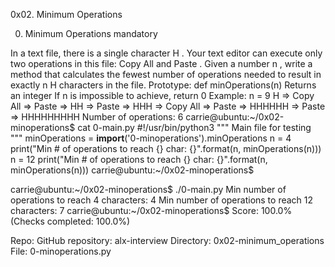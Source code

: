 0x02. Minimum Operations

0. Minimum Operations mandatory

In a text file, there is a single character H . Your text editor can execute only two operations in this file: Copy
All and Paste . Given a number n , write a method that calculates the fewest number of operations
needed to result in exactly n H characters in the file.
Prototype: def minOperations(n)
Returns an integer
If n is impossible to achieve, return 0
Example:
n = 9
H => Copy All => Paste => HH => Paste => HHH => Copy All => Paste => HHHHHH => Paste =>
HHHHHHHHH
Number of operations: 6
carrie@ubuntu:~/0x02-minoperations$ cat 0-main.py
#!/usr/bin/python3
"""
Main file for testing
"""
minOperations = __import__('0-minoperations').minOperations
n = 4
print("Min # of operations to reach {} char: {}".format(n, minOperations(n)))
n = 12
print("Min # of operations to reach {} char: {}".format(n, minOperations(n)))
carrie@ubuntu:~/0x02-minoperations$

carrie@ubuntu:~/0x02-minoperations$ ./0-main.py
Min number of operations to reach 4 characters: 4
Min number of operations to reach 12 characters: 7
carrie@ubuntu:~/0x02-minoperations$
Score: 100.0% (Checks completed: 100.0%)

Repo:
GitHub repository: alx-interview
Directory: 0x02-minimum_operations
File: 0-minoperations.py
